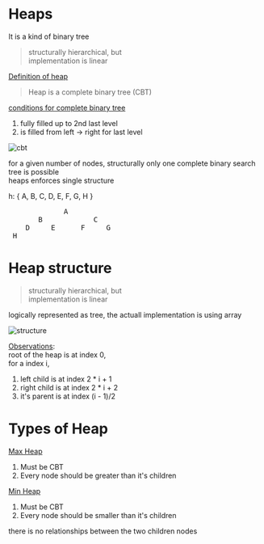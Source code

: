 # Heaps

It is a kind of binary tree  
> structurally hierarchical, but    
> implementation is linear  

<ins>Definition of heap</ins>  

> Heap is a complete binary tree (CBT)  

<ins>conditions for complete binary tree</ins>    
1. fully filled up to 2nd last level  
2. is filled from left -> right for last level

![cbt](https://user-images.githubusercontent.com/16437905/180133603-8cfb6792-6462-4c38-8799-2d8ed93a1778.png)

for a given number of nodes, structurally only one complete binary search tree is possible  
heaps enforces single structure  

h: { A, B, C, D, E, F, G, H }
<pre>
             A
       B            C
    D     E      F     G 
 H
</pre>

# Heap structure

> structurally hierarchical, but    
> implementation is linear 

logically represented as tree, the actuall implementation is using array    

![structure](https://user-images.githubusercontent.com/16437905/180140025-c238a029-27c2-4c2c-ae74-af13d74475e5.png)

<ins>Observations</ins>:  
root of the heap is at index 0,  
for a index i,  

1. left child is at index 2 * i + 1
2. right child is at index 2 * i + 2
3. it's parent is at index (i - 1)/2

# Types of Heap

<ins>Max Heap</ins>  
1. Must be CBT
2. Every node should be greater than it's children

<ins>Min Heap</ins>  
1. Must be CBT
2. Every node should be smaller than it's children

there is no relationships between the two children nodes   

